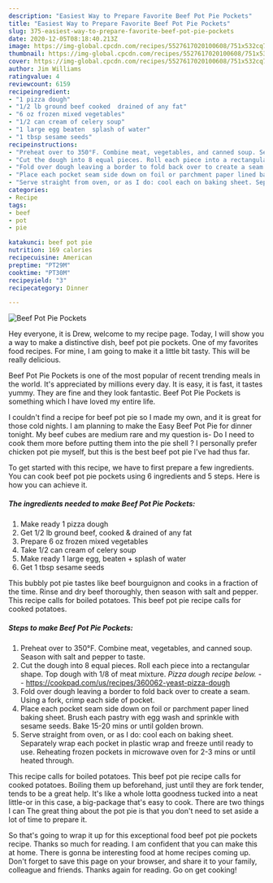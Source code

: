 ```yaml
---
description: "Easiest Way to Prepare Favorite Beef Pot Pie Pockets"
title: "Easiest Way to Prepare Favorite Beef Pot Pie Pockets"
slug: 375-easiest-way-to-prepare-favorite-beef-pot-pie-pockets
date: 2020-12-05T08:18:40.213Z
image: https://img-global.cpcdn.com/recipes/5527617020100608/751x532cq70/beef-pot-pie-pockets-recipe-main-photo.jpg
thumbnail: https://img-global.cpcdn.com/recipes/5527617020100608/751x532cq70/beef-pot-pie-pockets-recipe-main-photo.jpg
cover: https://img-global.cpcdn.com/recipes/5527617020100608/751x532cq70/beef-pot-pie-pockets-recipe-main-photo.jpg
author: Jim Williams
ratingvalue: 4
reviewcount: 6159
recipeingredient:
- "1 pizza dough"
- "1/2 lb ground beef cooked  drained of any fat"
- "6 oz frozen mixed vegetables"
- "1/2 can cream of celery soup"
- "1 large egg beaten  splash of water"
- "1 tbsp sesame seeds"
recipeinstructions:
- "Preheat over to 350°F. Combine meat, vegetables, and canned soup. Season with salt and pepper to taste."
- "Cut the dough into 8 equal pieces. Roll each piece into a rectangular shape. Top dough with 1/8 of meat mixture. *Pizza dough recipe below.*  https://cookpad.com/us/recipes/360062-yeast-pizza-dough"
- "Fold over dough leaving a border to fold back over to create a seam. Using a fork, crimp each side of pocket."
- "Place each pocket seam side down on foil or parchment paper lined baking sheet. Brush each pastry with egg wash and sprinkle with sesame seeds. Bake 15-20 mins or until golden brown."
- "Serve straight from oven, or as I do: cool each on baking sheet. Separately wrap each pocket in plastic wrap and freeze until ready to use. Reheating frozen pockets in microwave oven for 2-3 mins or until heated through."
categories:
- Recipe
tags:
- beef
- pot
- pie

katakunci: beef pot pie 
nutrition: 169 calories
recipecuisine: American
preptime: "PT29M"
cooktime: "PT30M"
recipeyield: "3"
recipecategory: Dinner

---
```



![Beef Pot Pie Pockets](https://img-global.cpcdn.com/recipes/5527617020100608/751x532cq70/beef-pot-pie-pockets-recipe-main-photo.jpg)

Hey everyone, it is Drew, welcome to my recipe page. Today, I will show you a way to make a distinctive dish, beef pot pie pockets. One of my favorites food recipes. For mine, I am going to make it a little bit tasty. This will be really delicious.

Beef Pot Pie Pockets is one of the most popular of recent trending meals in the world. It's appreciated by millions every day. It is easy, it is fast, it tastes yummy. They are fine and they look fantastic. Beef Pot Pie Pockets is something which I have loved my entire life.

I couldn&#39;t find a recipe for beef pot pie so I made my own, and it is great for those cold nights. I am planning to make the Easy Beef Pot Pie for dinner tonight. My beef cubes are medium rare and my question is- Do I need to cook them more before putting them into the pie shell ? I personally prefer chicken pot pie myself, but this is the best beef pot pie I&#39;ve had thus far.


To get started with this recipe, we have to first prepare a few ingredients. You can cook beef pot pie pockets using 6 ingredients and 5 steps. Here is how you can achieve it.

<!--inarticleads1-->

##### The ingredients needed to make Beef Pot Pie Pockets:

1. Make ready 1 pizza dough
1. Get 1/2 lb ground beef, cooked &amp; drained of any fat
1. Prepare 6 oz frozen mixed vegetables
1. Take 1/2 can cream of celery soup
1. Make ready 1 large egg, beaten + splash of water
1. Get 1 tbsp sesame seeds


This bubbly pot pie tastes like beef bourguignon and cooks in a fraction of the time. Rinse and dry beef thoroughly, then season with salt and pepper. This recipe calls for boiled potatoes. This beef pot pie recipe calls for cooked potatoes. 

<!--inarticleads2-->

##### Steps to make Beef Pot Pie Pockets:

1. Preheat over to 350°F. Combine meat, vegetables, and canned soup. Season with salt and pepper to taste.
1. Cut the dough into 8 equal pieces. Roll each piece into a rectangular shape. Top dough with 1/8 of meat mixture. *Pizza dough recipe below.* -  - https://cookpad.com/us/recipes/360062-yeast-pizza-dough
1. Fold over dough leaving a border to fold back over to create a seam. Using a fork, crimp each side of pocket.
1. Place each pocket seam side down on foil or parchment paper lined baking sheet. Brush each pastry with egg wash and sprinkle with sesame seeds. Bake 15-20 mins or until golden brown.
1. Serve straight from oven, or as I do: cool each on baking sheet. Separately wrap each pocket in plastic wrap and freeze until ready to use. Reheating frozen pockets in microwave oven for 2-3 mins or until heated through.


This recipe calls for boiled potatoes. This beef pot pie recipe calls for cooked potatoes. Boiling them up beforehand, just until they are fork tender, tends to be a great help. It&#39;s like a whole lotta goodness tucked into a neat little-or in this case, a big-package that&#39;s easy to cook. There are two things I can The great thing about the pot pie is that you don&#39;t need to set aside a lot of time to prepare it. 

So that's going to wrap it up for this exceptional food beef pot pie pockets recipe. Thanks so much for reading. I am confident that you can make this at home. There is gonna be interesting food at home recipes coming up. Don't forget to save this page on your browser, and share it to your family, colleague and friends. Thanks again for reading. Go on get cooking!
